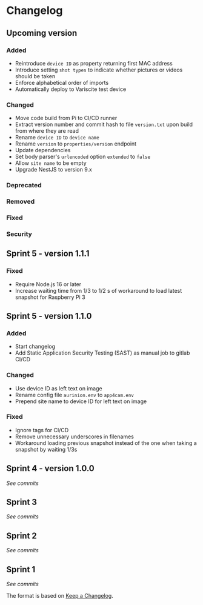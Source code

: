 # Changelog

## Upcoming version

### Added

- Reintroduce `device ID` as property returning first MAC address
- Introduce setting `shot types` to indicate whether pictures or videos should be taken
- Enforce alphabetical order of imports
- Automatically deploy to Variscite test device

### Changed

- Move code build from Pi to CI/CD runner
- Extract version number and commit hash to file `version.txt` upon build from where they are read
- Rename `device ID` to `device name`
- Rename `version` to `properties/version` endpoint
- Update dependencies
- Set body parser's `urlencoded` option `extended` to `false`
- Allow `site name` to be empty
- Upgrade NestJS to version 9.x

### Deprecated

### Removed

### Fixed

### Security

## Sprint 5 - version 1.1.1

### Fixed

- Require Node.js 16 or later
- Increase waiting time from 1/3 to 1/2 s of workaround to load latest snapshot for Raspberry Pi 3

## Sprint 5 - version 1.1.0

### Added

- Start changelog
- Add Static Application Security Testing (SAST) as manual job to gitlab CI/CD

### Changed

- Use device ID as left text on image
- Rename config file `aurinion.env` to `app4cam.env`
- Prepend site name to device ID for left text on image

### Fixed

- Ignore tags for CI/CD
- Remove unnecessary underscores in filenames
- Workaround loading previous snapshot instead of the one when taking a snapshot by waiting 1/3s

## Sprint 4 - version 1.0.0

_See commits_

## Sprint 3

_See commits_

## Sprint 2

_See commits_

## Sprint 1

_See commits_

The format is based on [Keep a Changelog](https://keepachangelog.com/).
